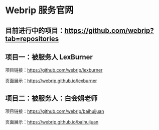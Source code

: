 # Webrip 服务官网

## 目前进行中的项目：https://github.com/webrip?tab=repositories

## 项目一：被服务人 LexBurner

项目链接：https://github.com/webrip/lexburner

页面展示：https://webrip.github.io/lexburner

## 项目二：被服务人：白会娟老师

项目链接：https://github.com/webrip/baihuijuan

页面展示：https://webrip.github.io/baihuijuan
